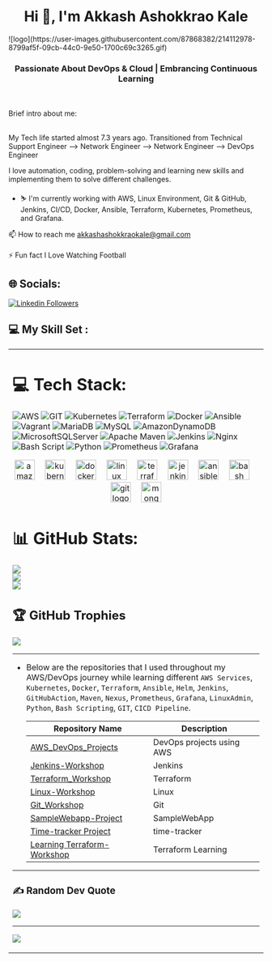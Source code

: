 <h1 align="center">Hi 👋, I'm Akkash Ashokkrao Kale</h1>
![logo](https://user-images.githubusercontent.com/87868382/214112978-8799af5f-09cb-44c0-9e50-1700c69c3265.gif)
<h3 align="center"> Passionate About DevOps & Cloud | Embrancing Continuous Learning </h3>
<br><br>Brief intro about me:<br><br>

 My Tech life started almost 7.3 years ago. Transitioned from Technical Support Engineer -->  Network Engineer -->  Network Engineer  --> DevOps Engineer
 
 I love automation, coding, problem-solving and learning new skills and implementing them to solve different challenges.
 
 - :skier: I'm currently working with AWS, Linux Environment, Git & GitHub, Jenkins, CI/CD, Docker, Ansible, Terraform, Kubernetes, Prometheus, and Grafana. 
   
📫 How to reach me akkashashokkraokale@gmail.com<br><br> 
⚡ Fun fact I Love Watching Football<br>


## 🌐 Socials:
[![Linkedin Followers](https://img.shields.io/badge/LinkedIn-11k-blue?style=social&logo=linkedin)](https://www.linkedin.com/in/akkashkale)

## 💻 My Skill Set :  
<table><tr><td valign="top" width="33%">

# 💻 Tech Stack:
![AWS](https://img.shields.io/badge/AWS-%23FF9900.svg?style=for-the-badge&logo=amazon-aws&logoColor=white) ![GIT](https://img.shields.io/badge/GIT-%23FF9900.svg?style=for-the-badge&logo=GIT&logoColor=white) ![Kubernetes](https://img.shields.io/badge/kubernetes-%23326ce5.svg?style=for-the-badge&logo=kubernetes&logoColor=white) ![Terraform](https://img.shields.io/badge/terraform-%235835CC.svg?style=for-the-badge&logo=terraform&logoColor=white) ![Docker](https://img.shields.io/badge/docker-%230db7ed.svg?style=for-the-badge&logo=docker&logoColor=white) ![Ansible](https://img.shields.io/badge/ansible-%231A1918.svg?style=for-the-badge&logo=ansible&logoColor=white) ![Vagrant](https://img.shields.io/badge/vagrant-%231563FF.svg?style=for-the-badge&logo=vagrant&logoColor=white) ![MariaDB](https://img.shields.io/badge/MariaDB-003545?style=for-the-badge&logo=mariadb&logoColor=white) ![MySQL](https://img.shields.io/badge/mysql-%2300f.svg?style=for-the-badge&logo=mysql&logoColor=white) ![AmazonDynamoDB](https://img.shields.io/badge/Amazon%20DynamoDB-4053D6?style=for-the-badge&logo=Amazon%20DynamoDB&logoColor=white) ![MicrosoftSQLServer](https://img.shields.io/badge/Microsoft%20SQL%20Sever-CC2927?style=for-the-badge&logo=microsoft%20sql%20server&logoColor=white) ![Apache Maven](https://img.shields.io/badge/Apache%20Maven-C71A36?style=for-the-badge&logo=Apache%20Maven&logoColor=white) ![Jenkins](https://img.shields.io/badge/jenkins-%232C5263.svg?style=for-the-badge&logo=jenkins&logoColor=white) ![Nginx](https://img.shields.io/badge/nginx-%23009639.svg?style=for-the-badge&logo=nginx&logoColor=white)  ![Bash Script](https://img.shields.io/badge/bash_script-%23121011.svg?style=for-the-badge&logo=gnu-bash&logoColor=white) ![Python](https://img.shields.io/badge/python-3670A0?style=for-the-badge&logo=python&logoColor=ffdd54) ![Prometheus ](https://img.shields.io/badge/%20prometheus-4298B8.svg?style=for-the-badge&logo=prometheus&logoColor=white) ![Grafana](https://img.shields.io/badge/%20grafana-A81C7D?style=for-the-badge&logo=%20grafana&logoColor=white)

<div align="center">
  <img src="https://skillicons.dev/icons?i=aws" height="40" alt="amazonwebservices logo"  />
  <img width="12" />
  <img src="https://skillicons.dev/icons?i=kubernetes" height="40" alt="kubernetes logo"  />
  <img width="12" />
  <img src="https://cdn.simpleicons.org/docker/2496ED" height="40" alt="docker logo"  />
  <img width="12" />
  <img src="https://cdn.jsdelivr.net/gh/devicons/devicon/icons/linux/linux-original.svg" height="40" alt="linux logo"  />
  <img width="12" />
  <img src="https://cdn.jsdelivr.net/gh/devicons/devicon/icons/terraform/terraform-original.svg" height="40" alt="terraform logo"  />
  <img width="12" />
  <img src="https://skillicons.dev/icons?i=jenkins" height="40" alt="jenkins logo"  />
  <img width="12" />
  <img src="https://cdn.jsdelivr.net/gh/devicons/devicon/icons/ansible/ansible-original.svg" height="40" alt="ansible logo"  />
  <img width="12" />
  <img src="https://skillicons.dev/icons?i=bash" height="40" alt="bash logo"  />
  <img width="12" />
  <img src="https://cdn.jsdelivr.net/gh/devicons/devicon/icons/git/git-original.svg" height="40" alt="git logo"  />
  <img width="12" />
  <img src="https://skillicons.dev/icons?i=mongodb" height="40" alt="mongodb logo"  />
</div>

###

# 📊 GitHub Stats:
![](https://github-readme-stats.vercel.app/api?username=akkashashokkraokale&theme=tokyonight&hide_border=true&include_all_commits=true&count_private=true)<br/>
![](https://github-readme-streak-stats.herokuapp.com/?user=akkashashokkraokale&theme=tokyonight&hide_border=true)<br/>
![](https://github-readme-stats.vercel.app/api/top-langs/?username=akkashashokkraokale&theme=tokyonight&hide_border=true&include_all_commits=true&count_private=true&layout=compact)

## 🏆 GitHub Trophies
![](https://github-profile-trophy.vercel.app/?username=akkashashokkraokale&theme=radical&no-frame=false&no-bg=true&margin-w=4)

  ---

- Below are the repositories that I used throughout my AWS/DevOps journey while learning different `AWS Services`, `Kubernetes`, `Docker`, `Terraform`, `Ansible`, `Helm`, `Jenkins`, `GitHubAction`, `Maven`, `Nexus`, `Prometheus`, `Grafana`, `LinuxAdmin`, `Python`, `Bash Scripting`, `GIT`, `CICD Pipeline`.


  | Repository Name | Description  |
  | ------ | ------ |
  | [AWS_DevOps_Projects](https://github.com/akkashashokkraokale/AWS_DevOps_Projetcs) | DevOps projects using AWS |
  | [Jenkins-Workshop](https://github.com/akkashashokkraokale/JenkinsPipelineDemo) | Jenkins |
  | [Terraform_Workshop](https://github.com/akkashashokkraokale/Terraform_withcontainers) | Terraform |
  | [Linux-Workshop](https://github.com/akkashashokkraokale/RHCSA) | Linux |
  | [Git_Workshop](https://github.com/akkashashokkraokale/GIT-Hands-On) | Git |
  | [SampleWebapp-Project](https://github.com/akkashashokkraokale/SampleWebApp) | SampleWebApp |
  | [Time-tracker Project](https://github.com/akkashashokkraokale/time-tracker) | time-tracker |
  | [Learning Terraform-Workshop](https://github.com/akkashashokkraokale/learning-terraform) | Terraform Learning |
  
 ---
  
   ### ✍️ Random Dev Quote
  ![](https://quotes-github-readme.vercel.app/api?type=horizontal&theme=gruvbox)
  
   ---
  
  [![](https://visitcount.itsvg.in/api?id=akkashashokkraokale&icon=5&color=1)](https://visitcount.itsvg.in)
